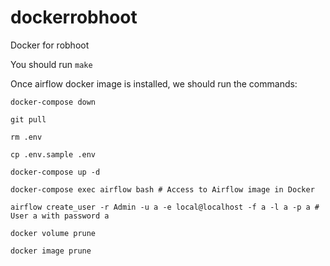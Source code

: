# dockerrobhoot
Docker for robhoot

You should run 
```make```

Once airflow docker image is installed, we should run the commands:

```
docker-compose down

git pull

rm .env

cp .env.sample .env

docker-compose up -d

docker-compose exec airflow bash # Access to Airflow image in Docker

airflow create_user -r Admin -u a -e local@localhost -f a -l a -p a # User a with password a

docker volume prune

docker image prune 
```
